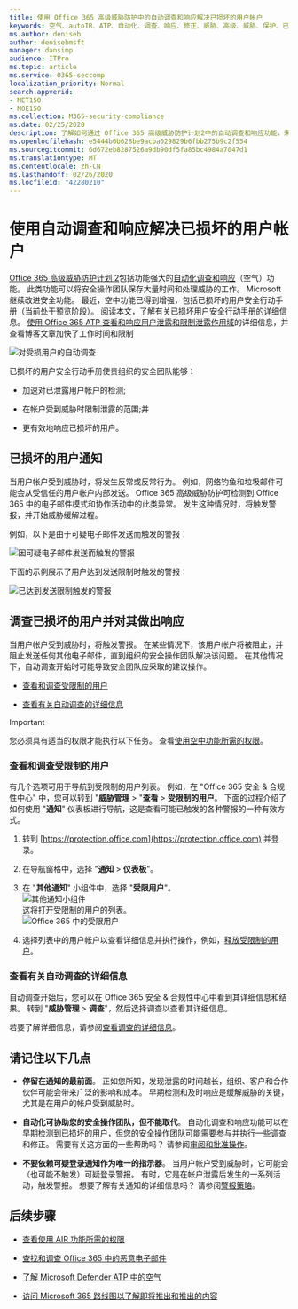 ```yaml
---
title: 使用 Office 365 高级威胁防护中的自动调查和响应解决已损坏的用户帐户
keywords: 空气、autoIR、ATP、自动化、调查、响应、修正、威胁、高级、威胁、保护、已泄露
ms.author: deniseb
author: denisebmsft
manager: dansimp
audience: ITPro
ms.topic: article
ms.service: O365-seccomp
localization_priority: Normal
search.appverid:
- MET150
- MOE150
ms.collection: M365-security-compliance
ms.date: 02/25/2020
description: 了解如何通过 Office 365 高级威胁防护计划2中的自动调查和响应功能，来加快检测和解决受攻击的用户帐户的过程。
ms.openlocfilehash: e5444b0b628be9acba029829b6fbb275b9c2f554
ms.sourcegitcommit: 6d672eb8287526a9db90df5fa85bc4984a7047d1
ms.translationtype: MT
ms.contentlocale: zh-CN
ms.lasthandoff: 02/26/2020
ms.locfileid: "42280210"
---
```

# <a name="address-compromised-user-accounts-with-automated-investigation-and-response"></a>使用自动调查和响应解决已损坏的用户帐户

[Office 365 高级威胁防护计划 2](https://docs.microsoft.com/microsoft-365/security/office-365-security/office-365-atp?view=o365-worldwide#office-365-atp-plan-1-and-plan-2)包括功能强大的[自动化调查和响应](https://docs.microsoft.com/microsoft-365/security/office-365-security/office-365-air)（空气）功能。 此类功能可以将安全操作团队保存大量时间和处理威胁的工作。 Microsoft 继续改进安全功能。 最近，空中功能已得到增强，包括已损坏的用户安全行动手册（当前处于预览阶段）。 阅读本文，了解有关已损坏用户安全行动手册的详细信息。 [使用 Office 365 ATP 查看和响应用户泄露和限制泄露作用域](https://techcommunity.microsoft.com/t5/Security-Privacy-and-Compliance/Speed-up-time-to-detect-and-respond-to-user-compromise-and-limit/ba-p/977053)的详细信息，并查看博客文章加快了工作时间和限制

![对受损用户的自动调查](/microsoft-365/media/office365atp-compduserinvestigation.jpg)

已损坏的用户安全行动手册使贵组织的安全团队能够：

- 加速对已泄露用户帐户的检测;

- 在帐户受到威胁时限制泄露的范围;并 

- 更有效地响应已损坏的用户。

## <a name="compromised-user-alerts"></a>已损坏的用户通知

当用户帐户受到威胁时，将发生反常或反常行为。 例如，网络钓鱼和垃圾邮件可能会从受信任的用户帐户内部发送。 Office 365 高级威胁防护可检测到 Office 365 中的电子邮件模式和协作活动中的此类异常。 发生这种情况时，将触发警报，并开始威胁缓解过程。

例如，以下是由于可疑电子邮件发送而触发的警报：

![因可疑电子邮件发送而触发的警报](/microsoft-365/media/office365atp-suspiciousemailsendalert.jpg)

下面的示例展示了用户达到发送限制时触发的警报：

![已达到发送限制触发的警报](/microsoft-365/media/office365atp-sendinglimitreached.jpg)

## <a name="investigate-and-respond-to-a-compromised-user"></a>调查已损坏的用户并对其做出响应

当用户帐户受到威胁时，将触发警报。 在某些情况下，该用户帐户将被阻止，并阻止发送任何其他电子邮件，直到组织的安全操作团队解决该问题。 在其他情况下，自动调查开始时可能导致安全团队应采取的建议操作。

- [查看和调查受限制的用户](#view-and-investigate-restricted-users)

- [查看有关自动调查的详细信息](#view-details-about-automated-investigations)

> [!IMPORTANT]
> 您必须具有适当的权限才能执行以下任务。 查看[使用空中功能所需的权限](https://docs.microsoft.com/microsoft-365/security/office-365-security/office-365-air?view=o365-worldwide#required-permissions-to-use-air-capabilities)。

### <a name="view-and-investigate-restricted-users"></a>查看和调查受限制的用户

有几个选项可用于导航到受限制的用户列表。 例如，在 "Office 365 安全 & 合规性中心" 中，您可以转到 "**威胁管理** > "**查看** > **受限制的用户**。 下面的过程介绍了如何使用 "**通知**" 仪表板进行导航，这是查看可能已触发的各种警报的一种有效方式。

1. 转到 [https://protection.office.com](https://protection.office.com) 并登录。

2. 在导航窗格中，选择 "**通知** > **仪表板**"。

3. 在 "**其他通知**" 小组件中，选择 "**受限用户**"。<br/>
   ![其他通知小组件](/microsoft-365/media/office365atp-otheralertswidget.jpg)<br/>
   这将打开受限制的用户的列表。<br/>![Office 365 中的受限用户](/microsoft-365/media/office365atp-restrictedusers.jpg) 

4. 选择列表中的用户帐户以查看详细信息并执行操作，例如，[释放受限制的用户](https://docs.microsoft.com/microsoft-365/security/office-365-security/removing-user-from-restricted-users-portal-after-spam)。 

### <a name="view-details-about-automated-investigations"></a>查看有关自动调查的详细信息

自动调查开始后，您可以在 Office 365 安全 & 合规性中心中看到其详细信息和结果。 转到 "**威胁管理** > **调查**"，然后选择调查以查看其详细信息。

若要了解详细信息，请参阅[查看调查的详细信息](https://docs.microsoft.com/microsoft-365/security/office-365-security/air-view-investigation-results)。

## <a name="keep-the-following-points-in-mind"></a>请记住以下几点

- **停留在通知的最前面**。 正如您所知，发现泄露的时间越长，组织、客户和合作伙伴可能会带来广泛的影响和成本。 早期检测和及时响应是缓解威胁的关键，尤其是在用户的帐户受到威胁时。 

- **自动化可协助您的安全操作团队，但不能取代**。 自动化调查和响应功能可以在早期检测到已损坏的用户，但您的安全操作团队可能需要参与并执行一些调查和修正。 需要有关这方面的一些帮助吗？ 请参阅[审阅和批准操作](https://docs.microsoft.com/microsoft-365/security/office-365-security/office-365-air#review-and-approve-actions)。

- **不要依赖可疑登录通知作为唯一的指示器**。 当用户帐户受到威胁时，它可能会（也可能不触发）可疑登录警报。 有时，它是在帐户泄露后发生的一系列活动，触发警报。 想要了解有关通知的详细信息吗？ 请参阅[警报策略](https://docs.microsoft.com/microsoft-365/compliance/alert-policies)。

## <a name="next-steps"></a>后续步骤

- [查看使用 AIR 功能所需的权限](https://docs.microsoft.com/microsoft-365/security/office-365-security/office-365-air?view=o365-worldwide#required-permissions-to-use-air-capabilities)

- [查找和调查 Office 365 中的恶意电子邮件](https://docs.microsoft.com/microsoft-365/security/office-365-security/investigate-malicious-email-that-was-delivered?view=o365-worldwide)

- [了解 Microsoft Defender ATP 中的空气](https://docs.microsoft.com/windows/security/threat-protection/microsoft-defender-atp/automated-investigations)

- [访问 Microsoft 365 路线图以了解即将推出和推出的内容](https://www.microsoft.com/microsoft-365/roadmap?filters=)

